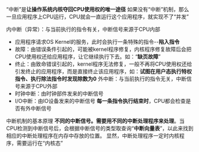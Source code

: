 
“中断”是**让操作系统内核夺回CPU使用权的唯一途径**
如果没有“中断”机制，那么一旦应用程序上CPU运行，CPU就会一直运行这个应用程序，就实现不了“并发”

内中断（异常）：与当前执行的指令有关，中断信号来源于CPU内部
+ 应用程序请求OS Kernel的服务，此时会执行一条特殊的指令--**陷入指令**
+ 故障：由错误条件引起的，可能被kernel程序修复，内核程序修复故障后会把CPU使用权还给应用程序，让它继续执行下去。如：“**缺页故障**”
+ 终止：由致命错误引起的，kernel程序无法修复，一般不再将CPU使用权还给引发终止的应用程序，而是直接终止该应用程序，如：**试图在用户态执行特权指令、执行除法指令时发现除数为0**
外中断：与当前执行的指令无关，中断信号来源于CPU外部
+ 时钟中断：由时钟部件发来的中断信号
+ I/O中断：由IO设备发来的中断信号
**每一条指令执行结束时**，CPU都会检查是否有外中断信号

中断机制的基本原理
**不同的中断信号。需要用不同的中断处理程序来处理**。当CPU检测到中断信号后，会根据中断信号的类型取查询“**中断向量表**”，以此来找到相应的中断处理程序在内存中存放的位置。
显然，中断处理程序一定时内核程序，需要运行在“内核态”